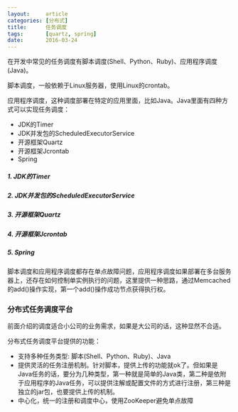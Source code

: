 ```yaml
---
layout:     article
categories: [分布式]
title:      任务调度
tags:       [quartz, spring]
date:       2016-03-24
---
```


在开发中常见的任务调度有脚本调度(Shell、Python、Ruby)、应用程序调度(Java)。

脚本调度，一般依赖于Linux服务器，使用Linux的crontab。

应用程序调度，这种调度部署在特定的应用里面，比如Java。Java里面有四种方式可以实现任务调度：

* JDK的Timer
* JDK并发包的ScheduledExecutorService
* 开源框架Quartz
* 开源框架Jcrontab
* Spring

##### 1. JDK的Timer

##### 2. JDK并发包的ScheduledExecutorService

##### 3. 开源框架Quartz

##### 4. 开源框架Jcrontab

##### 5. Spring

脚本调度和应用程序调度都存在单点故障问题，应用程序调度如果部署在多台服务器上，还存在如何控制单实例执行的问题，这里提供一种思路，通过Memcached的add()操作实现，第一个add()操作成功节点获得执行权。

### 分布式任务调度平台

前面介绍的调度适合小公司的业务需求，如果是大公司的话，这种显然不合适。

分布式任务调度平台提供的功能：

* 支持多种任务类型: 脚本(Shell、Python、Ruby)、Java
* 提供灵活的任务注册机制。针对脚本，提供上传的功能就ok了。但如果是Java任务的话，要分为几种类型，第一种就是简单的Java类，第二种是依附于应用程序的Java任务，可以提供注解或配置文件的方式进行注册，第三种是独立的jar包，也要提供上传的机制。
* 中心化，统一的注册和调度中心，使用ZooKeeper避免单点故障
